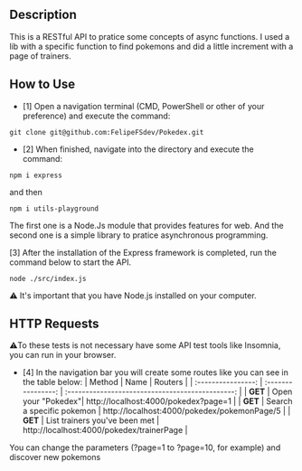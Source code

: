 ## Description
This is a RESTful API to pratice some concepts of async functions. I used a lib with a specific function to find pokemons and did a little increment with a page of trainers.

## How to Use

- [1] Open a navigation terminal (CMD, PowerShell or other of your preference) and execute the command:
 ```
git clone git@github.com:FelipeFSdev/Pokedex.git
```
- [2] When finished, navigate into the directory and execute the command:
```
npm i express 
```
and then
```
npm i utils-playground
```
The first one is a Node.Js module that provides features for web. And the second one is a simple library to pratice asynchronous programming.

[3] After the installation of the Express framework is completed, run the command below to start the API.
```
node ./src/index.js
```
⚠️ It's important that you have Node.js installed on your computer.

## HTTP Requests 


⚠️To these tests is not necessary have some API test tools like Insomnia, you can run in your browser.
- [4] In the navigation bar you will create some routes like you can see in the table below:
  | Method             | Name               | Routers                                           |
  | :----------------: | :----------------: | :----------------------------------------------: |
  | **GET**            | Open your "Pokedex"| http://localhost:4000/pokedex?page=1    |
  | **GET**            | Search a specific pokemon | http://localhost:4000/pokedex/pokemonPage/5                |
  | **GET**            | List trainers you've been met     | http://localhost:4000/pokedex/trainerPage            |

You can change the parameters (?page=1 to ?page=10, for example) and discover new pokemons
  


